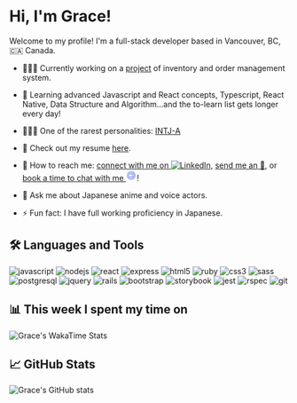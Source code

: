 # Hi, I'm Grace!
Welcome to my profile!
I'm a full-stack developer based in Vancouver, BC, 🇨🇦 Canada.

<!-- ### ℹ️ A Few Quick Facts -->
- 👩🏻‍💻 Currently working on a [project](repo) of inventory and order management system.
- 🧐 Learning advanced Javascript and React concepts, Typescript, React Native, Data Structure and Algorithm...and the to-learn list gets longer every day!

- 🧚🏻‍♀️ One of the rarest personalities: [INTJ-A](https://www.16personalities.com/intj-personality)
- 📃 Check out my resume [here](https://resume.creddle.io/resume/4a6hla5b984).
- 🔗 How to reach me: [connect with me on <img alt="LinkedIn" height="16px" width="auto" src="https://cdn.jsdelivr.net/gh/devicons/devicon/icons/linkedin/linkedin-original.svg" />](https://www.linkedin.com/in/gracewangwxt/), [send me an 📧](mailto:wangxiaotian2012@gmail.com), or [book a time to chat with me <img alt="video call" height="20px" src="./doc/video-call-icon.svg"/>](https://calendly.com/gracewxt/20min)!
- 💬 Ask me about Japanese anime and voice actors.
- ⚡ Fun fact: I have full working proficiency in Japanese.

## 🛠 Languages and Tools
<p>
<img alt="javascript" height="42px" src="https://cdn.jsdelivr.net/gh/devicons/devicon/icons/javascript/javascript-plain.svg" />
<img alt="nodejs" height="42px" src="https://cdn.jsdelivr.net/gh/devicons/devicon/icons/nodejs/nodejs-original-wordmark.svg" />
<img alt="react" height="42px" src="https://cdn.jsdelivr.net/gh/devicons/devicon/icons/react/react-original-wordmark.svg" />
<img alt="express" height="42px" src="https://cdn.jsdelivr.net/gh/devicons/devicon/icons/express/express-original-wordmark.svg" />
<img alt="html5" height="42px" src="https://cdn.jsdelivr.net/gh/devicons/devicon/icons/html5/html5-original-wordmark.svg" />
<img alt="ruby" height="42px" src="https://cdn.jsdelivr.net/gh/devicons/devicon/icons/ruby/ruby-original-wordmark.svg" />
<img alt="css3" height="42px" src="https://cdn.jsdelivr.net/gh/devicons/devicon/icons/css3/css3-original-wordmark.svg" />
<img alt="sass" height="42px" src="https://cdn.jsdelivr.net/gh/devicons/devicon/icons/sass/sass-original.svg" />
<img alt="postgresql" height="42px" src="https://cdn.jsdelivr.net/gh/devicons/devicon/icons/postgresql/postgresql-original-wordmark.svg" />
<img alt="jquery" height="42px" src="https://cdn.jsdelivr.net/gh/devicons/devicon/icons/jquery/jquery-original-wordmark.svg" />
<img alt="rails" height="42px" src="https://cdn.jsdelivr.net/gh/devicons/devicon/icons/rails/rails-plain-wordmark.svg" />
<img alt="bootstrap" height="42px" src="https://cdn.jsdelivr.net/gh/devicons/devicon/icons/bootstrap/bootstrap-plain-wordmark.svg" />
<img alt="storybook" height="42px" src="https://cdn.jsdelivr.net/gh/devicons/devicon/icons/storybook/storybook-original-wordmark.svg" />
<img alt="jest" height="42px" src="https://cdn.jsdelivr.net/gh/devicons/devicon/icons/jest/jest-plain.svg" />
<img alt="rspec" height="42px" src="https://cdn.jsdelivr.net/gh/devicons/devicon/icons/rspec/rspec-original-wordmark.svg" />
<img alt="git" height="42px" src="https://cdn.jsdelivr.net/gh/devicons/devicon/icons/git/git-original-wordmark.svg" />
</p>


<!-- icons @Spiderpig86 @gautamkrishnar @shubham2295 -->
<!-- ### 📈 Language / Framework stats (Powered by CodersRank) -->
## 📊 This week I spent my time on
 <!-- WakaTime Stats @gautamkrishnar -->
![Grace's WakaTime Stats](https://github-readme-stats.vercel.app/api/wakatime?username=GraceWXT&hide_title=true&hide_border=true)
## 📈 GitHub Stats
<!-- Github activity @guilyx / Stats @mokkapps -->
![Grace's GitHub stats](https://github-readme-stats.vercel.app/api?username=GraceWXT&theme=default&show_icons=true&hide_title=true&hide_border=true&hide=issues,contribs)
<!-- --- -->
<!-- ### 🤔 How this works:
This is dynamically generated by a JavaScript script that runs on Actions. [See it here](link). -->
<!-- JS Script reference: @mopig @thmsgbrt @mokkapps @liununu @Spiderpig86 -->
<!-- 🕰 Last Updated on 01/06/2022 17:10:15 UTC -->
